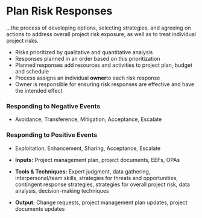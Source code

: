 # Plan Risk Responses

…the process of developing options, selecting strategies, and agreeing on actions to address overall project risk exposure, as well as to treat individual project risks. 

- Risks prioritized by qualitative and quantitative analysis 
- Responses planned in an order based on this prioritization 
- Planned responses add resources and activities to project plan, budget and schedule 
- Process assigns an individual **owner**to each risk response 
- Owner is responsible for ensuring risk responses are effective and have the intended effect 

### Responding to Negative Events
- Avoidance, Transference, Mitigation, Acceptance, Escalate 

### Responding to Positive Events
- Exploitation, Enhancement, Sharing, Acceptance, Escalate 

- **Inputs:** Project management plan, project documents, EEFs, OPAs 
- **Tools & Techniques:** Expert judgment, data gathering, interpersonal/team skills, strategies for threats and opportunities, contingent response strategies, strategies for overall project risk, data analysis, decision-making techniques 
- **Output:** Change requests, project management plan updates, project documents updates 